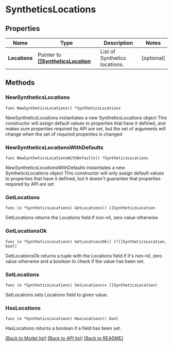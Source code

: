 # SyntheticsLocations

## Properties

Name | Type | Description | Notes
------------ | ------------- | ------------- | -------------
**Locations** | Pointer to [**[]SyntheticsLocation**](SyntheticsLocation.md) | List of Synthetics locations. | [optional] 

## Methods

### NewSyntheticsLocations

`func NewSyntheticsLocations() *SyntheticsLocations`

NewSyntheticsLocations instantiates a new SyntheticsLocations object
This constructor will assign default values to properties that have it defined,
and makes sure properties required by API are set, but the set of arguments
will change when the set of required properties is changed

### NewSyntheticsLocationsWithDefaults

`func NewSyntheticsLocationsWithDefaults() *SyntheticsLocations`

NewSyntheticsLocationsWithDefaults instantiates a new SyntheticsLocations object
This constructor will only assign default values to properties that have it defined,
but it doesn't guarantee that properties required by API are set

### GetLocations

`func (o *SyntheticsLocations) GetLocations() []SyntheticsLocation`

GetLocations returns the Locations field if non-nil, zero value otherwise.

### GetLocationsOk

`func (o *SyntheticsLocations) GetLocationsOk() (*[]SyntheticsLocation, bool)`

GetLocationsOk returns a tuple with the Locations field if it's non-nil, zero value otherwise
and a boolean to check if the value has been set.

### SetLocations

`func (o *SyntheticsLocations) SetLocations(v []SyntheticsLocation)`

SetLocations sets Locations field to given value.

### HasLocations

`func (o *SyntheticsLocations) HasLocations() bool`

HasLocations returns a boolean if a field has been set.


[[Back to Model list]](../README.md#documentation-for-models) [[Back to API list]](../README.md#documentation-for-api-endpoints) [[Back to README]](../README.md)


